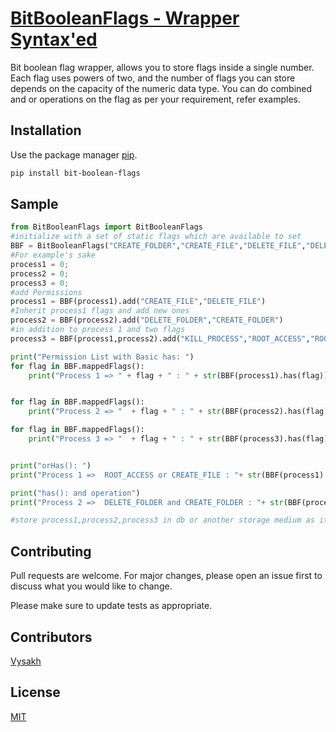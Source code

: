 # [BitBooleanFlags - Wrapper Syntax'ed](https://github.com/redocnib/BitBooleanFlags)

Bit boolean flag wrapper, allows you to store flags inside a single number. 
Each flag uses powers of two, and the number of flags you can store depends on the capacity of the numeric data type.
You can do combined and or operations on the flag as per your requirement, refer examples.

## Installation

Use the package manager [pip](https://pip.pypa.io/en/stable/).

```bash
pip install bit-boolean-flags
```

## Sample

```python
from BitBooleanFlags import BitBooleanFlags
#initialize with a set of static flags which are available to set
BBF = BitBooleanFlags("CREATE_FOLDER","CREATE_FILE","DELETE_FILE","DELETE_FOLDER","KILL_PROCESS","ROOT_ACCESS")
#For example's sake
process1 = 0;
process2 = 0;
process3 = 0;
#add Permissions
process1 = BBF(process1).add("CREATE_FILE","DELETE_FILE")
#Inherit process1 flags and add new ones
process2 = BBF(process2).add("DELETE_FOLDER","CREATE_FOLDER")
#in addition to process 1 and two flags
process3 = BBF(process1,process2).add("KILL_PROCESS","ROOT_ACCESS","ROOT_ACCESS")

print("Permission List with Basic has: ")
for flag in BBF.mappedFlags():
    print("Process 1 => " + flag + " : " + str(BBF(process1).has(flag)))


for flag in BBF.mappedFlags():
    print("Process 2 => "  + flag + " : " + str(BBF(process2).has(flag)))

for flag in BBF.mappedFlags():
    print("Process 3 => "  + flag + " : " + str(BBF(process3).has(flag)))


print("orHas(): ")
print("Process 1 =>  ROOT_ACCESS or CREATE_FILE : "+ str(BBF(process1).orHas("ROOT_ACCESS","CREATE_FILE")))

print("has(): and operation")
print("Process 2 =>  DELETE_FOLDER and CREATE_FOLDER : "+ str(BBF(process2).has("DELETE_FOLDER","CREATE_FOLDER")))

#store process1,process2,process3 in db or another storage medium as it a number.
```

## Contributing
Pull requests are welcome. For major changes, please open an issue first to discuss what you would like to change.

Please make sure to update tests as appropriate.

## Contributors
[Vysakh](https://github.com/vyshuks)

## License
[MIT](https://choosealicense.com/licenses/mit/)
